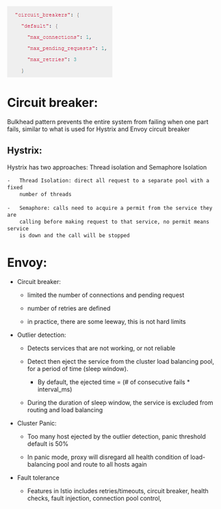 ![](media/2b8536a0f0fc710c3090aa48e971c474.png)

# Circuit breaker:

Bulkhead pattern prevents the entire system from failing when one part fails, similar to what is used for Hystrix and Envoy circuit breaker

## Hystrix:

Hystrix has two approaches: Thread isolation and Semaphore Isolation

    -   Thread Isolation: direct all request to a separate pool with a fixed
        number of threads

    -   Semaphore: calls need to acquire a permit from the service they are
        calling before making request to that service, no permit means service
        is down and the call will be stopped

# Envoy:

-   Circuit breaker:

    -   limited the number of connections and pending request

    -   number of retries are defined

    -   in practice, there are some leeway, this is not hard limits

-   Outlier detection:

    -   Detects services that are not working, or not reliable

    -   Detect then eject the service from the cluster load balancing pool, for
        a period of time (sleep window).

        -   By default, the ejected time = (\# of consecutive fails \*
            interval_ms)

    -   During the duration of sleep window, the service is excluded from
        routing and load balancing

-   Cluster Panic:

    -   Too many host ejected by the outlier detection, panic threshold default
        is 50%

    -   In panic mode, proxy will disregard all health condition of
        load-balancing pool and route to all hosts again

-   Fault tolerance

    -   Features in Istio includes retries/timeouts, circuit breaker, health
        checks, fault injection, connection pool control,
